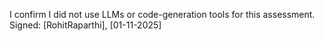 I confirm I did not use LLMs or code-generation tools for this assessment.
Signed: [RohitRaparthi], [01-11-2025]
